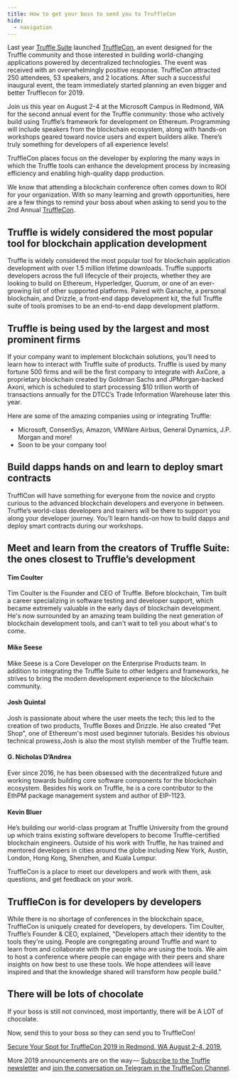 ```yaml
---
title: How to get your boss to send you to TruffleCon
hide:
  - navigation
---
```


Last year [Truffle Suite](https://trufflesuite.com/) launched [TruffleCon](https://trufflesuite.com/trufflecon2019), an event designed for the Truffle community and those interested in building world-changing applications powered by decentralized technologies. The event was received with an overwhelmingly positive response. TruffleCon attracted 250 attendees, 53 speakers, and 2 locations. After such a successful inaugural event, the team immediately started planning an even bigger and better Trufflecon for 2019.

Join us this year on August 2-4 at the Microsoft Campus in Redmond, WA for the second annual event for the Truffle community: those who actively build using Truffle’s framework for development on Ethereum. Programming will include speakers from the blockchain ecosystem, along with hands-on workshops geared toward novice users and expert builders alike. There’s truly something for developers of all experience levels!

TruffleCon places focus on the developer by exploring the many ways in which the Truffle tools can enhance the development process by increasing efficiency and enabling high-quality dapp production.

We know that attending a blockchain conference often comes down to ROI for your organization. With so many learning and growth opportunities, here are a few things to remind your boss about when asking to send you to the 2nd Annual [TruffleCon](https://trufflesuite.com/trufflecon2019).

## Truffle is widely considered the most popular tool for blockchain application development

Truffle is widely considered the most popular tool for blockchain application development with over 1.5 million lifetime downloads. Truffle supports developers across the full lifecycle of their projects, whether they are looking to build on Ethereum, Hyperledger, Quorum, or one of an ever-growing list of other supported platforms. Paired with Ganache, a personal blockchain, and Drizzle, a front-end dapp development kit, the full Truffle suite of tools promises to be an end-to-end dapp development platform.

## Truffle is being used by the largest and most prominent firms

If your company want to implement blockchain solutions, you’ll need to learn how to interact with Truffle suite of products. Truffle is used by many fortune 500 firms and will be the first company to integrate with AxCore, a proprietary blockchain created by Goldman Sachs and JPMorgan-backed Axoni, which is scheduled to start processing $10 trillion worth of transactions annually for the DTCC’s Trade Information Warehouse later this year.

Here are some of the amazing companies using or integrating Truffle:
* Microsoft, ConsenSys, Amazon, VMWare Airbus, General Dynamics, J.P. Morgan and more!
* Soon to be your company too!

## Build dapps hands on and learn to deploy smart contracts 

TrufflCon will have something for everyone from the novice and crypto curious to the advanced blockchain developers and everyone in between. Truffle’s world-class developers and trainers will be there to support you along your developer journey. You’ll learn hands-on how to build dapps and deploy smart contracts during our workshops.

## Meet and learn from the creators of Truffle Suite: the ones closest to Truffle’s development

#### Tim Coulter
Tim Coulter is the Founder and CEO of Truffle. Before blockchain, Tim built a career specializing in software testing and developer support, which became extremely valuable in the early days of blockchain development. He's now surrounded by an amazing team building the next generation of blockchain development tools, and can't wait to tell you about what's to come.

#### Mike Seese
Mike Seese is a Core Developer on the Enterprise Products team. In addition to integrating the Truffle Suite to other ledgers and frameworks, he strives to bring the modern development experience to the blockchain community.

#### Josh Quintal 
Josh is passionate about where the user meets the tech; this led to the creation of two products, Truffle Boxes and Drizzle. He also created "Pet Shop", one of Ethereum's most used beginner tutorials. Besides his obvious technical prowess,Josh is also the most stylish member of the Truffle team.

#### G. Nicholas D’Andrea
Ever since 2016, he has been obsessed with the decentralized future and working towards building core software components for the blockchain ecosystem. Besides his work on Truffle, he is a core contributor to the EthPM package management system and author of EIP-1123.

#### Kevin Bluer
He’s building our world-class program at Truffle University from the ground up which trains existing software developers to become Truffle-certified blockchain engineers. Outside of his work with Truffle, he has trained and mentored developers in cities around the globe including New York, Austin, London, Hong Kong, Shenzhen, and Kuala Lumpur.

TruffleCon is a place to meet our developers and work with them, ask questions, and get feedback on your work.

## TruffleCon is for developers by developers

While there is no shortage of conferences in the blockchain space, TruffleCon is uniquely created for developers, by developers. Tim Coulter, Truffle’s Founder & CEO, explained, "Developers attach their identity to the tools they're using. People are congregating around Truffle and want to learn from and collaborate with the people who are using the tools. We aim to host a conference where people can engage with their peers and share insights on how best to use these tools. We hope attendees will leave inspired and that the knowledge shared will transform how people build."

## There will be lots of chocolate

If your boss is still not convinced, most importantly, there will be A LOT of chocolate.

Now, send this to your boss so they can send you to TruffleCon!

[Secure Your Spot for TruffleCon 2019 in Redmond, WA August 2-4, 2019.](https://www.trufflesuite.com/trufflecon2019)

More 2019 announcements are on the way — [Subscribe to the Truffle newsletter](https://truffleframework.us11.list-manage.com/subscribe/post?u=947c9b18fc27e0b00fc2ad055&id=97cfd4251b) and [join the conversation on Telegram in the TruffleCon Channel](https://t.me/TruffleCon).